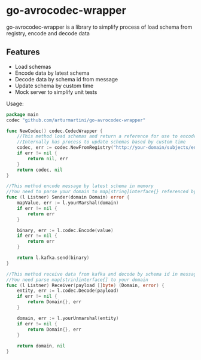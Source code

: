 # go-avrocodec-wrapper
go-avrocodec-wrapper is a library to simplify process of load schema from registry, encode and decode data

## Features 
* Load schemas  
* Encode data by latest schema
* Decode data by schema id from message
* Update schema by custom time
* Mock server to simplify unit tests

Usage:
```go
package main
codec "github.com/arturmartini/go-avrocodec-wrapper"

func NewCodec() codec.CodecWrapper {
    //This method load schemas and return a reference for use to encode and decode messages
    //Internally has process to update schemas based by custom time  
    codec, err := codec.NewFromRegistry("http://your-domain/subjects/entity-value/versions", time.Minute*5)
    if err != nil {
        return nil, err
    }
    return codec, nil
}

//This method encode message by latest schema in memory
//You need to parse your domain to map[string]interface{} referenced by avro protocol
func (l Listner) Sender(domain Domain) error {
    mapValue, err := l.yourMarshal(domain)
    if err != nil {
	    return err
	}

    binary, err := l.codec.Encode(value)
    if err != nil {
		return err
	}

    return l.kafka.send(binary)
}

//This method receive data from kafka and decode by schema id in message
//You need parse map[strin]interface{] to your domain
func (l Listner) Receiver(payload []byte) (Domain, error) {
    entity, err := l.codec.Decode(payload)
    if err != nil {
		return Domain{}, err
	}

    domain, err := l.yourUnmarshal(entity)
    if err != nil {
		return Domain{}, err
	}
    
    return domain, nil
}
```